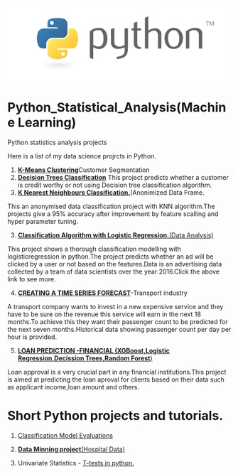 ![GitHub Logo](/loanPredictiongraphs/python1.png)
# Python_Statistical_Analysis(Machine Learning)

Python statistics analysis projects

Here is a list of my data science projrcts in Python.
1. [**K-Means Clustering**](https://github.com/GeorgeOduor/unsupervised-learning/blob/master/k-means%20clustering/kmeans.ipynb)Customer Segmentation
1. [**Decision Trees Classification**](https://github.com/GeorgeOduor/decisiontrees)
This project predicts whether a customer is credit worthy or not using Decision tree classification algorithm.
1. [**K Nearest Neighbours Classification.**](https://github.com/GeorgeOduor/KNN-Algorithm)(Anonimized Data Frame.

This an anonymised data classification project with KNN algorithm.The projects give a 95% accuracy after improvement by feature scalling and hyper parameter tuning.

3.  [**Classification Algorithm with Logistic Regression.**(Data Analysis)](https://github.com/GeorgeOduor/Python_Statistical_Analysis/blob/master/projects/logisticRegression.ipynb)

This project shows a thorough classification modelling with logisticregression in python.The project predicts whether an ad will be clicked by a user or not based on the features.Data is an advertising data collected by a team of data scientists over the year 2016.Click the above link to see more.

4.  [**CREATING A TIME SERIES FORECAST**](https://github.com/GeorgeOduor/Python_Statistical_Analysis/blob/master/projects/timeseries.md)-Transport industry

A transport company wants to invest in a new expensive service and they have to be sure on the revenue this service will earn in the next 18 months.To achieve this they want their passenger count to be predicted for the next seven months.Historical data showing passenger count per day per hour is provided.

5.  [**LOAN PREDICTION -FINANCIAL (XGBoost,Logistic Regression,Decission Trees,Random Forest**)](https://github.com/GeorgeOduor/Python_Statistical_Analysis/blob/master/projects/loanprediction%20notebook.md)

Loan approval is a very crucial part in any financial institutions.This project is aimed at predicting the loan aproval for clients based on their data such as applicant income,loan amount and others.

# Short Python projects and tutorials.
1. [Classification Model Evaluations](https://github.com/GeorgeOduor/Data-Science-Portfolio/blob/master/classification%20models.ipynb)

1. [**Data Minning project**(Hospital Data)](https://github.com/GeorgeOduor/Data-minining-project-in-python)

2. Univariate Statistics - [T-tests in python.](https://github.com/GeorgeOduor/Python_Statistical_Analysis/blob/master/projects/t-tests.ipynb)

